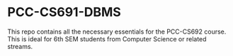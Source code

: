 # PCC-CS691-DBMS
This repo contains all the necessary essentials for the PCC-CS692 course. This is ideal for 6th SEM students from Computer Science or related streams.

